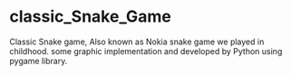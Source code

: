 # classic_Snake_Game
 Classic Snake game, Also known as Nokia snake game we played in childhood. some graphic implementation and developed by Python using pygame library.

